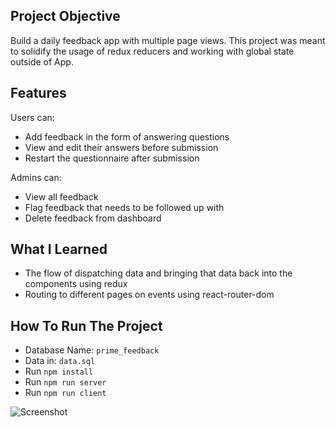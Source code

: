 ## Project Objective

Build a daily feedback app with multiple page views. This project was meant to solidify the usage of redux reducers and working with global state outside of App.

## Features

Users can:

-   Add feedback in the form of answering questions
-   View and edit their answers before submission
-   Restart the questionnaire after submission

Admins can:

-   View all feedback
-   Flag feedback that needs to be followed up with
-   Delete feedback from dashboard

## What I Learned

-   The flow of dispatching data and bringing that data back into the components using redux
-   Routing to different pages on events using react-router-dom

## How To Run The Project

-   Database Name: `prime_feedback`
-   Data in: `data.sql`
-   Run `npm install`
-   Run `npm run server`
-   Run `npm run client`

![Screenshot]()
